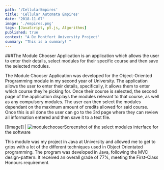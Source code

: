 ```yaml
---
path: '/CellularEmpires'
title: 'Cellular Automata Empires'
date: "2018-11-07"
image: './empires.png'
tags: [JavaScript, p5.js, Algorithms]
published: true
context: "A De Montfort University Project"
summary: "This is a summary! "
---
```

###The Module Chooser Application is an application which allows the user to enter their details, select modules for their specific course and then save the selected modules.

<!--&nbsp;-->

The Module Chooser Application was developed for the Object-Oriented Programming module in my second year of University. The application allows the user to enter their details, specifically, it allows them to enter which course they’re picking for. Once their course is selected, the second page of the application displays the modules relevant to that course, as well as any compulsory modules. The user can then select the modules dependant on the maximum amount of credits allowed for said course. Once this is all done the user can go to the 3rd page where they can review all information entered and then save it to a text file.

[[image]]
| ![modulechooser](./mc2.png "image-inline")Screenshot of the select modules interface for the software

This module was my project in Java at University and allowed me to get to grips with a lot of the different techniques used in Object Orientated programming. The program was developed in Java, following the MVC design-pattern. It received an overall grade of 77%, meeting the First-Class Honours requirement.